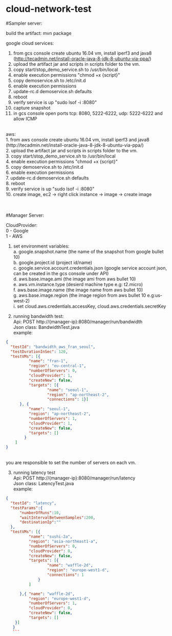 # cloud-network-test

#Sampler server:

build the artifact:
mvn package

google cloud services: <br />
1. from gcs console create ubuntu 16.04 vm, install iperf3 and java8 (http://tecadmin.net/install-oracle-java-8-jdk-8-ubuntu-via-ppa/)<br />
2. upload the artifact jar and scripts in scripts folder to the vm.<br />
3. copy start/stop_demo_service.sh to /usr/bin/local<br />
4. enable execution permissions "chmod +x {script}"<br />
5. copy demoservice.sh to /etc/init.d<br />
6. enable execution permissions<br />
7. update-rc.d demoservice.sh defaults<br />
8. reboot<br />
9. verify service is up "sudo lsof -i :8080"<br />
10. capture snapshot<br />
11. in gcs console open ports tcp: 8080, 5222-6222, udp: 5222-6222 and allow ICMP<br />

  <br />
aws:<br />
1. from aws console create ubuntu 16.04 vm, install iperf3 and java8 (http://tecadmin.net/install-oracle-java-8-jdk-8-ubuntu-via-ppa/)<br />
2. upload the artifact jar and scripts in scripts folder to the vm.<br />
3. copy start/stop_demo_service.sh to /usr/bin/local<br />
4. enable execution permissions "chmod +x {script}"<br />
5. copy demoservice.sh to /etc/init.d<br />
6. enable execution permissions<br />
7. update-rc.d demoservice.sh defaults<br />
8. reboot<br />
9. verify service is up "sudo lsof -i :8080"<br />
10. create image, ec2 -> right click instance -> image -> create image<br />

<br /><br />
#Manager Server:<br />

CloudProvider:<br />
0 - Google  <br />
1 - AWS<br />

1. set environment variables:<br />
  a. google.snapshot.name (the name of the snapshot from google bullet 10)<br />
  b. google.project.id (project id/name)<br />
  c. google.service.account.credentials.json (google service account json, can be created in the gcs console under API)<br />
  d. aws.base.image.ami (the image ami from aws bullet 10)<br />
  e. aws.vm.instance.type (desierd machine type e.g: t2.micro)<br />
  f. aws.base.image.name (the image name from aws bullet 10)<br />
  g. aws.base.image.region (the image region from aws bullet 10 e.g:us-west-2)<br />
  i. set cloud.aws.credentials.accessKey, cloud.aws.credentials.secretKey<br />
  
2. running bandwidth test:<br />
  Api: POST http://{manager-ip}:8080/manager/run/bandwidth<br />
  Json class: BandwidthTest.java<br />
  example:<br />
  ```json
  {
	"testId": "bandwidth_aws_fran_seoul",
	"testDurationInSec": 120,
	"testVMs": [{
			"name": "fran-1",
			"region": "eu-central-1",
			"numberOfServers": 0,
			"cloudProvider": 1,
			"createNew": false,
			"targets": [{
					"name": "seoul-1",
					"region": "ap-northeast-2",
					"connections": 1}]
		}, {
			"name": "seoul-1",
			"region": "ap-northeast-2",
			"numberOfServers": 1,
			"cloudProvider": 1,
			"createNew": false,
			"targets": []
		  }
	  ]
  }
  ```
  <br />
  you are responsible to set the number of servers on each vm. <br />
  
3. running latency test<br />
  Api: POST http://{manager-ip}:8080/manager/run/latency<br />
  Json class: LatencyTest.java<br />
  example:<br />
  ```json
  {
	"testId": "latency",
	"testParams":{
		"numberOfRuns":10,
		"waitIntervalBetweenSamples":200,
		"destinationIp":""
	},
	"testVMs": [{
			"name": "sushi-2a",
			"region": "asia-northeast1-a",
			"numberOfServers": 0,
			"cloudProvider": 0,
			"createNew": false,
			"targets": [{
					"name": "waffle-2d",
					"region": "europe-west1-d",
					"connections": 1
				}
			]

		},{	"name": "waffle-2d",
			"region": "europe-west1-d",
			"numberOfServers": 1,
			"cloudProvider": 0,
			"createNew": false,
			"targets": []
      }]
     }
     ```
